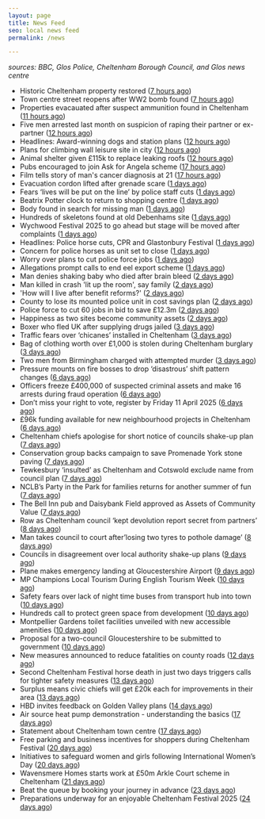 ```yaml
---
layout: page
title: News Feed
seo: local news feed
permalink: /news

---
```


_sources: BBC, Glos Police, Cheltenham Borough Council, and Glos news centre_

<!-- news_marker starts -->
- Historic Cheltenham property restored ([7 hours ago](https://gloucesternewscentre.co.uk/historic-cheltenham-property-restored/))
- Town centre street reopens after WW2 bomb found ([7 hours ago](https://www.bbc.com/news/articles/cp9ydv80592o))
- Properties evacauated after suspect ammunition found in Cheltenham ([11 hours ago](https://gloucesternewscentre.co.uk/propeties-evacauated-after-suspect-ammuintion-found-in-cheltenham/))
- Five men arrested last month on suspicion of raping their partner or ex-partner ([12 hours ago](https://gloucesternewscentre.co.uk/five-men-arrested-last-month-on-suspicion-of-raping-their-partner-or-ex-partner/))
- Headlines: Award-winning dogs and station plans ([12 hours ago](https://www.bbc.com/news/articles/c7982jw2ynyo))
- Plans for climbing wall leisure site in city ([12 hours ago](https://www.bbc.com/news/articles/c5y01g5r697o))
- Animal shelter given £115k to replace leaking roofs ([12 hours ago](https://www.bbc.com/news/articles/cevx3nvjlxko))
- Pubs encouraged to join Ask for Angela scheme ([17 hours ago](https://www.bbc.com/news/articles/cz7v4w8zxjeo))
- Film tells story of man's cancer diagnosis at 21 ([17 hours ago](https://www.bbc.com/news/articles/cn046e47gpro))
- Evacuation cordon lifted after grenade scare ([1 days ago](https://gloucesternewscentre.co.uk/evacuation-cordon-lifted-after-grenade-scare/))
- Fears ‘lives will be put on the line’ by police staff cuts ([1 days ago](https://gloucesternewscentre.co.uk/fears-lives-will-be-put-on-the-line-by-police-staff-cuts/))
- Beatrix Potter clock to return to shopping centre ([1 days ago](https://www.bbc.com/news/articles/clyne4wd2veo))
- Body found in search for missing man ([1 days ago](https://www.bbc.com/news/articles/cvg1259xwk4o))
- Hundreds of skeletons found at old Debenhams site ([1 days ago](https://www.bbc.com/news/articles/c20lv6dlxwqo))
- Wychwood Festival 2025 to go ahead but stage will be moved after complaints ([1 days ago](https://gloucesternewscentre.co.uk/wychwood-festival-2025-to-go-ahead-but-stage-will-be-moved-after-complaints/))
- Headlines: Police horse cuts, CPR and Glastonbury Festival ([1 days ago](https://www.bbc.com/news/articles/c80y8e220l2o))
- Concern for police horses as unit set to close ([1 days ago](https://www.bbc.com/news/articles/cr52ye7v208o))
- Worry over plans to cut police force jobs ([1 days ago](https://www.bbc.com/news/articles/cgkmv28je72o))
- Allegations prompt calls to end eel export scheme ([1 days ago](https://www.bbc.com/news/articles/cg5d4l40gy2o))
- Man denies shaking baby who died after brain bleed ([2 days ago](https://www.bbc.com/news/articles/c2lj4rxqq7lo))
- Man killed in crash 'lit up the room', say family ([2 days ago](https://www.bbc.com/news/articles/ce98ly113jdo))
- 'How will I live after benefit reforms?' ([2 days ago](https://www.bbc.com/news/articles/cn7vnmpg6d1o))
- County to lose its mounted police unit in cost savings plan ([2 days ago](https://gloucesternewscentre.co.uk/county-to-lose-its-mounted-police-unit-in-cost-savings-plan/))
- Police force to cut 60 jobs in bid to save £12.3m ([2 days ago](https://www.bbc.com/news/articles/c3vw4q9v39yo))
- Happiness as two sites become community assets ([2 days ago](https://www.bbc.com/news/articles/c3e4k19l8ndo))
- Boxer who fled UK after supplying drugs jailed ([3 days ago](https://www.bbc.com/news/articles/c981z4p3kzgo))
- Traffic fears over ‘chicanes’ installed in Cheltenham ([3 days ago](https://gloucesternewscentre.co.uk/traffic-fears-over-chicanes-installed-in-cheltenham/))
- Bag of clothing worth over £1,000 is stolen during Cheltenham burglary ([3 days ago](https://gloucesternewscentre.co.uk/bag-of-clothing-worth-over-1000-is-stolen-during-cheltenham-burglary/))
- Two men from Birmingham charged with attempted murder ([3 days ago](https://gloucesternewscentre.co.uk/two-men-from-birmingham-charged-with-attempted-murder/))
- Pressure mounts on fire bosses to drop ‘disastrous’ shift pattern changes ([6 days ago](https://gloucesternewscentre.co.uk/pressure-mounts-on-fire-bosses-to-drop-disastrous-shift-pattern-changes/))
- Officers freeze £400,000 of suspected criminal assets and make 16 arrests during fraud operation ([6 days ago](https://gloucesternewscentre.co.uk/officers-freeze-400000-of-suspected-criminal-assets-and-make-16-arrests-during-fraud-operation/))
- Don’t miss your right to vote, register by Friday 11 April 2025 ([6 days ago](https://www.cheltenham.gov.uk/news/article/2999/dont_miss_your_right_to_vote_register_by_friday_11_april_2025))
- £96k funding available for new neighbourhood projects in Cheltenham ([6 days ago](https://www.cheltenham.gov.uk/news/article/2998/96k_funding_available_for_new_neighbourhood_projects_in_cheltenham))
- Cheltenham chiefs apologise for short notice of councils shake-up plan ([7 days ago](https://gloucesternewscentre.co.uk/cheltenham-chiefs-apologise-for-short-notice-of-councils-shake-up-plan/))
- Conservation group backs campaign to save Promenade York stone paving ([7 days ago](https://gloucesternewscentre.co.uk/conservation-group-backs-campaign-to-save-promenade-york-stone-paving/))
- Tewkesbury ‘insulted’ as Cheltenham and Cotswold exclude name from council plan ([7 days ago](https://gloucesternewscentre.co.uk/tewkesbury-insulted-as-cheltenham-and-cotswold-exclude-name-from-council-plan/))
- NCLB’s Party in the Park for families returns for another summer of fun ([7 days ago](https://www.cheltenham.gov.uk/news/article/2997/nclbs_party_in_the_park_for_families_returns_for_another_summer_of_fun))
- The Bell Inn pub and Daisybank Field approved as Assets of Community Value ([7 days ago](https://www.cheltenham.gov.uk/news/article/2996/the_bell_inn_pub_and_daisybank_field_approved_as_assets_of_community_value))
- Row as Cheltenham council ‘kept devolution report secret from partners’ ([8 days ago](https://gloucesternewscentre.co.uk/row-as-cheltenham-council-kept-devolution-report-secret-from-partners/))
- Man takes council to court after’losing two tyres to pothole damage’ ([8 days ago](https://gloucesternewscentre.co.uk/man-takes-council-to-court-afterlosing-two-tyres-to-pothole-damage/))
- Councils in disagreement over local authority shake-up plans ([9 days ago](https://gloucesternewscentre.co.uk/councils-in-disagreement-over-local-authority-shake-up-plans/))
- Plane makes emergency landing at Gloucestershire Airport ([9 days ago](https://gloucesternewscentre.co.uk/plane-makes-emergency-landing-at-gloucestershire-airport/))
- MP Champions Local Tourism During English Tourism Week ([10 days ago](https://gloucesternewscentre.co.uk/mp-champions-local-tourism-during-english-tourism-week/))
- Safety fears over lack of night time buses from transport hub into town ([10 days ago](https://gloucesternewscentre.co.uk/safety-fears-over-lack-of-night-time-buses-from-transport-hub-into-town/))
- Hundreds call to protect green space from development ([10 days ago](https://gloucesternewscentre.co.uk/hundreds-call-to-protect-green-space-from-development/))
- Montpellier Gardens toilet facilities unveiled with new accessible amenities ([10 days ago](https://www.cheltenham.gov.uk/news/article/2995/montpellier_gardens_toilet_facilities_unveiled_with_new_accessible_amenities))
- Proposal for a two-council Gloucestershire to be submitted to government ([10 days ago](https://www.cheltenham.gov.uk/news/article/2994/proposal_for_a_two-council_gloucestershire_to_be_submitted_to_government))
- New measures announced to reduce fatalities on county roads ([12 days ago](https://gloucesternewscentre.co.uk/new-measures-announced-to-reduce-fatalities-on-county-roads/))
- Second Cheltenham Festival horse death in just two days triggers calls for tighter safety measures ([13 days ago](https://gloucesternewscentre.co.uk/second-cheltenham-festival-horse-death-in-just-two-days-triggers-calls-for-tighter-safety-measures/))
- Surplus means civic chiefs will get £20k each for improvements in their area ([13 days ago](https://gloucesternewscentre.co.uk/surplus-means-civic-chiefs-will-get-20k-each-for-improvements-in-their-area/))
- HBD invites feedback on Golden Valley plans ([14 days ago](https://www.cheltenham.gov.uk/news/article/2993/hbd_invites_feedback_on_golden_valley_plans))
- Air source heat pump demonstration - understanding the basics ([17 days ago](https://www.cheltenham.gov.uk/news/article/2992/air_source_heat_pump_demonstration_-_understanding_the_basics))
- Statement about Cheltenham town centre ([17 days ago](https://www.cheltenham.gov.uk/news/article/2991/statement_about_cheltenham_town_centre))
- Free parking and business incentives for shoppers during Cheltenham Festival ([20 days ago](https://www.cheltenham.gov.uk/news/article/2990/free_parking_and_business_incentives_for_shoppers_during_cheltenham_festival))
- Initiatives to safeguard women and girls following International Women’s Day ([20 days ago](https://www.cheltenham.gov.uk/news/article/2989/initiatives_to_safeguard_women_and_girls_following_international_womens_day))
- Wavensmere Homes starts work at £50m Arkle Court scheme in Cheltenham ([21 days ago](https://www.cheltenham.gov.uk/news/article/2988/wavensmere_homes_starts_work_at_50m_arkle_court_scheme_in_cheltenham))
- Beat the queue by booking your journey in advance ([23 days ago](https://www.cheltenham.gov.uk/news/article/2987/beat_the_queue_by_booking_your_journey_in_advance))
- Preparations underway for an enjoyable Cheltenham Festival 2025 ([24 days ago](https://www.cheltenham.gov.uk/news/article/2986/preparations_underway_for_an_enjoyable_cheltenham_festival_2025))

<!-- news_marker ends -->
